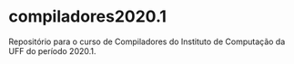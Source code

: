 # compiladores2020.1
Repositório para o curso de Compiladores do Instituto de Computação da UFF do período 2020.1.

